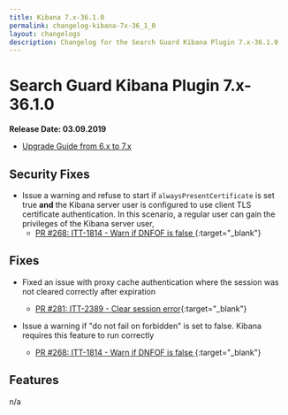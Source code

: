 ```yaml
---
title: Kibana 7.x-36.1.0
permalink: changelog-kibana-7x-36_1_0
layout: changelogs
description: Changelog for the Search Guard Kibana Plugin 7.x-36.1.0
---
```

<!---
Copyright 2020 floragunn GmbH
-->

# Search Guard Kibana Plugin 7.x-36.1.0

**Release Date: 03.09.2019**

* [Upgrade Guide from 6.x to 7.x](sg-upgrade-6-7)

## Security Fixes

* Issue a warning and refuse to start if `alwaysPresentCertificate` is set true **and** the Kibana server user is configured to use client TLS certificate authentication. In this scenario, a regular user can gain the privileges of the Kibana server user, 
  * [PR #268: ITT-1814 - Warn if DNFOF is false ](https://github.com/floragunncom/search-guard-kibana-plugin/pull/268){:target="_blank"}

## Fixes

* Fixed an issue with proxy cache authentication where the session was not cleared correctly after expiration
  * [PR #281: ITT-2389 - Clear session error](https://github.com/floragunncom/search-guard-kibana-plugin/pull/281){:target="_blank"}

* Issue a warning if "do not fail on forbidden" is set to false. Kibana requires this feature to run correctly
  * [PR #268: ITT-1814 - Warn if DNFOF is false ](https://github.com/floragunncom/search-guard-kibana-plugin/pull/268){:target="_blank"}

## Features

n/a
  